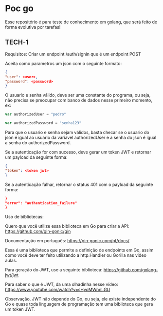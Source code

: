 # Poc go

Esse repositório é para teste de conhecimento em golang, que será feito de forma evolutiva por tarefas!

## TECH-1

Requisitos:
Criar um endpoint /auth/signin que é um endpoint POST

Aceita como parametros um json com o seguinte formato:

```json
{
"user": <user>,
"password": <password>
}
```

O usuario e senha válido, deve ser uma constante do programa, ou seja, não precisa se preocupar com banco de dados nesse primeiro momento, ex:

```go
var authorizedUser = "pedro"

var authorizedPassword = "senha123"
```

Para que o usuario e senha sejam válidos, basta checar se o usuario do json é igual ao usuario da variavel authorizedUser e a senha do json é igual a senha do authorizedPassword.

Se a autenticação for com sucesso, deve gerar um token JWT e retornar um payload da seguinte forma:

```json
{
"token": <token jwt>
}
```

Se a autenticação falhar, retornar o status 401 com o payload da seguinte forma:

```json
}
"error": "authentication_failure"
}
```

Uso de bibliotecas:

Quero que você utilize essa biblioteca em Go para criar a API: https://github.com/gin-gonic/gin

Documentação em português: https://gin-gonic.com/pt/docs/

Essa é uma biblioteca que permite a definição de endpoints em Go, assim como você deve ter feito utilizando a http.Handler ou Gorilla nas video aulas.

Para geração do JWT, use a seguinte biblioteca:
https://github.com/golang-jwt/jwt

Para saber o que é JWT, da uma olhadinha nesse vídeo: https://www.youtube.com/watch?v=sHyoMWnnLGU

Observação, JWT não depende do Go, ou seja, ele existe independente do Go e quase toda linguagem de programação tem uma biblioteca que gera um token JWT.
